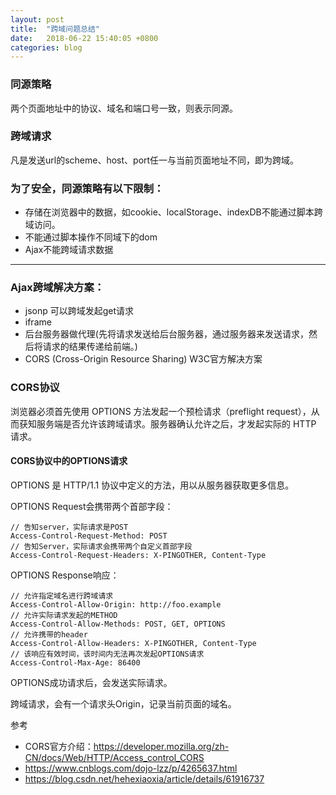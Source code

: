 ```yaml
---
layout: post
title:  "跨域问题总结"
date:   2018-06-22 15:40:05 +0800
categories: blog
---
```


### 同源策略
两个页面地址中的协议、域名和端口号一致，则表示同源。

### 跨域请求
凡是发送url的scheme、host、port任一与当前页面地址不同，即为跨域。

### 为了安全，同源策略有以下限制：
- 存储在浏览器中的数据，如cookie、localStorage、indexDB不能通过脚本跨域访问。
- 不能通过脚本操作不同域下的dom
- Ajax不能跨域请求数据

***

### Ajax跨域解决方案：
- jsonp 可以跨域发起get请求
- iframe
- 后台服务器做代理(先将请求发送给后台服务器，通过服务器来发送请求，然后将请求的结果传递给前端。)
- CORS (Cross-Origin Resource Sharing) W3C官方解决方案

### CORS协议

浏览器必须首先使用 OPTIONS 方法发起一个预检请求（preflight request），从而获知服务端是否允许该跨域请求。服务器确认允许之后，才发起实际的 HTTP 请求。

#### CORS协议中的OPTIONS请求

OPTIONS 是 HTTP/1.1 协议中定义的方法，用以从服务器获取更多信息。    

OPTIONS Request会携带两个首部字段：   

    // 告知server，实际请求是POST
    Access-Control-Request-Method: POST
    // 告知Server，实际请求会携带两个自定义首部字段
    Access-Control-Request-Headers: X-PINGOTHER, Content-Type

OPTIONS Response响应：

    // 允许指定域名进行跨域请求
    Access-Control-Allow-Origin: http://foo.example
    // 允许实际请求发起的METHOD
    Access-Control-Allow-Methods: POST, GET, OPTIONS
    // 允许携带的header
    Access-Control-Allow-Headers: X-PINGOTHER, Content-Type
    // 该响应有效时间，该时间内无法再次发起OPTIONS请求
    Access-Control-Max-Age: 86400

OPTIONS成功请求后，会发送实际请求。

跨域请求，会有一个请求头Origin，记录当前页面的域名。

参考
- CORS官方介绍：<https://developer.mozilla.org/zh-CN/docs/Web/HTTP/Access_control_CORS>
- <https://www.cnblogs.com/dojo-lzz/p/4265637.html>
- <https://blog.csdn.net/hehexiaoxia/article/details/61916737>
